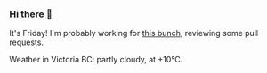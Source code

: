 ### Hi there :wave:

It's Friday! I'm probably working for [this bunch](https://github.com/kohofinancial), reviewing some pull requests.

Weather in Victoria BC: partly cloudy, at +10°C.
